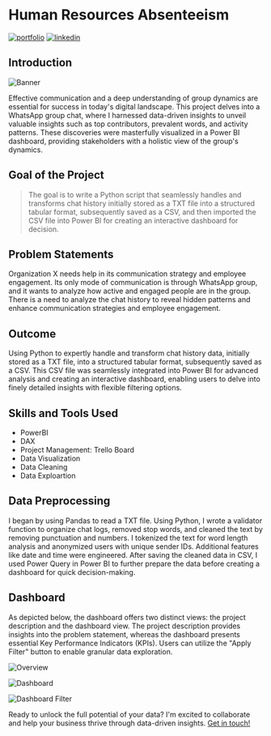 
# Human Resources Absenteeism

[![portfolio](https://img.shields.io/badge/my_portfolio-000?style=for-the-badge&logo=ko-fi&logoColor=white)](https://bankrid.github.io/)
[![linkedin](https://img.shields.io/badge/linkedin-0A66C2?style=for-the-badge&logo=linkedin&logoColor=white)](https://www.linkedin.com/in/bankoleridwan/)


## Introduction
![Banner](https://github.com/Bankrid/WhatsApp-Group-Dynamics/blob/main/img/whatsapp.jpg)

Effective communication and a deep understanding of group dynamics are essential for success in today's digital landscape. This project delves into a WhatsApp group chat, where I harnessed data-driven insights to unveil valuable insights such as top contributors, prevalent words, and activity patterns. These discoveries were masterfully visualized in a Power BI dashboard, providing stakeholders with a holistic view of the group's dynamics.


## Goal of the Project

> The goal is to write a Python script that seamlessly handles and transforms chat history initially stored as a TXT file into a structured tabular format, subsequently saved as a CSV, and then imported the CSV file into Power BI for creating an interactive dashboard for decision.

## Problem Statements

Organization X needs help in its communication strategy and employee engagement. Its only mode of communication is through WhatsApp group, and it wants to analyze how active and engaged people are in the group. There is a need to analyze the chat history to reveal hidden patterns and enhance communication strategies and employee engagement.

## Outcome

Using Python to expertly handle and transform chat history data, initially stored as a TXT file, into a structured tabular format, subsequently saved as a CSV. This CSV file was seamlessly integrated into Power BI for advanced analysis and creating an interactive dashboard, enabling users to delve into finely detailed insights with flexible filtering options.

## Skills and Tools Used
* PowerBI
* DAX
* Project Management: Trello Board
* Data Visualization
* Data Cleaning
* Data Exploartion 

## Data Preprocessing

I began by using Pandas to read a TXT file. Using Python, I wrote a validator function to organize chat logs, removed stop words, and cleaned the text by removing punctuation and numbers. I tokenized the text for word length analysis and anonymized users with unique sender IDs. Additional features like date and time were engineered. After saving the cleaned data in CSV, I used Power Query in Power BI to further prepare the data before creating a dashboard for quick decision-making.


## Dashboard

As depicted below, the dashboard offers two distinct views: the project description and the dashboard view. The project description provides insights into the problem statement, whereas the dashboard presents essential Key Performance Indicators (KPIs). Users can utilize the "Apply Filter" button to enable granular data exploration.


![Overview](https://raw.githubusercontent.com/Bankrid/WhatsApp-Group-Dynamics/main/img/whatsapp%20overview.jpg)

![Dashboard](https://raw.githubusercontent.com/Bankrid/WhatsApp-Group-Dynamics/main/img/whatsapp%20dashboard.jpg)

![Dashboard Filter](https://raw.githubusercontent.com/Bankrid/WhatsApp-Group-Dynamics/main/img/whatsapp%20dashboard%20filter.jpg)

Ready to unlock the full potential of your data? I'm excited to collaborate and help your business thrive through data-driven insights. [Get in touch!](https://bankrid.github.io/#contact:~:text=My%20Resume-,Contact%20Me,-Ready%20to%20unlock)
